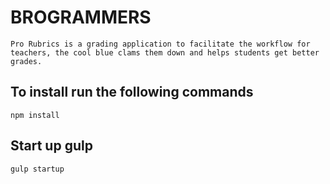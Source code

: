 # BROGRAMMERS
    Pro Rubrics is a grading application to facilitate the workflow for teachers, the cool blue clams them down and helps students get better grades.
## To install run the following commands

```
npm install

```
## Start up gulp

```
gulp startup

```
